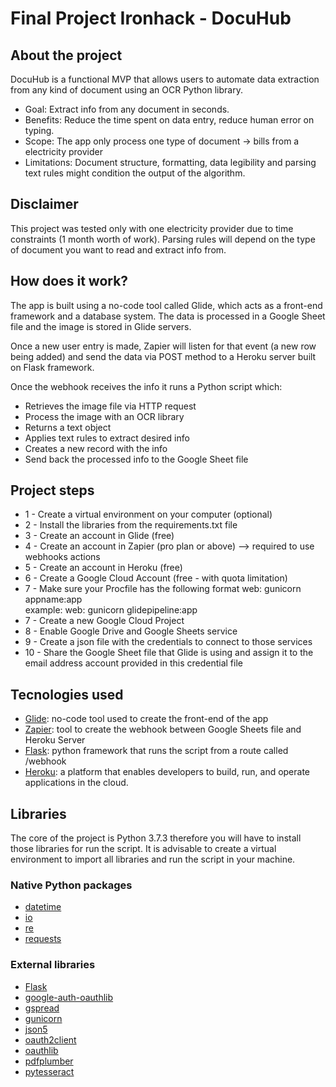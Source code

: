 # Final Project Ironhack - DocuHub

## About the project

DocuHub is a functional MVP that allows users to automate data extraction from any kind of document using an OCR Python library. 

- Goal: Extract info from any document in seconds.
- Benefits: Reduce the time spent on data entry, reduce human error on typing.
- Scope: The app only process one type of document -> bills from a electricity provider
- Limitations: Document structure, formatting, data legibility and parsing text rules might condition the output of the algorithm. 

## Disclaimer

This project was tested only with one electricity provider due to time constraints (1 month worth of work). Parsing rules will depend on the type of document you want to read and extract info from. 

## How does it work?

The app is built using a no-code tool called Glide, which acts as a front-end framework and a database system. The data is processed in a Google Sheet file and the image is stored in Glide servers. 

Once a new user entry is made, Zapier will listen for that event (a new row being added) and send the data via POST method to a Heroku server built on Flask framework. 

Once the webhook receives the info it runs a Python script which:
- Retrieves the image file via HTTP request
- Process the image with an OCR library
- Returns a text object
- Applies text rules to extract desired info
- Creates a new record with the info
- Send back the processed info to the Google Sheet file

## Project steps

- 1 - Create a virtual environment on your computer (optional)
- 2 - Install the libraries from the requirements.txt file
- 3 - Create an account in Glide (free)
- 4 - Create an account in Zapier (pro plan or above) --> required to use webhooks actions
- 5 - Create an account in Heroku (free)
- 6 - Create a Google Cloud Account (free - with quota limitation)
- 7 - Make sure your Procfile has the following format
  web: gunicorn appname:app   
  example: web: gunicorn glidepipeline:app
- 7 - Create a new Google Cloud Project
- 8 - Enable Google Drive and Google Sheets service
- 9 - Create a json file with the credentials to connect to those services
- 10 - Share the Google Sheet file that Glide is using and assign it to the email address account provided in this credential file

## Tecnologies used

- [Glide](https://www.glideapps.com/): no-code tool used to create the front-end of the app
- [Zapier](https://zapier.com/): tool to create the webhook between Google Sheets file and Heroku Server
- [Flask](https://flask.palletsprojects.com/en/1.1.x/): python framework that runs the script from a route called /webhook
- [Heroku](https://www.heroku.com/): a platform that enables developers to build, run, and operate applications in the cloud.

## Libraries
The core of the project is Python 3.7.3 therefore you will have to install those libraries for run the script. It is advisable to create a virtual environment to import all libraries and run the script in your machine. 

### Native Python packages
- [datetime](https://docs.python.org/2/library/datetime.html)
- [io](https://docs.python.org/3/library/io.html)
- [re](https://docs.python.org/3/library/re.html)
- [requests](https://requests.readthedocs.io/en/master/)

### External libraries
- [Flask](https://flask.palletsprojects.com/en/1.1.x/)
- [google-auth-oauthlib](https://pypi.org/project/google-auth-oauthlib/)
- [gspread](https://gspread.readthedocs.io/en/latest/)
- [gunicorn](https://docs.gunicorn.org/en/stable/install.html)
- [json5](https://pypi.org/project/json5/)
- [oauth2client](https://github.com/googleapis/google-api-python-client)
- [oauthlib](https://oauthlib.readthedocs.io/en/latest/)
- [pdfplumber](https://pypi.org/project/pdfplumber/)
- [pytesseract](https://pypi.org/project/pytesseract/)
